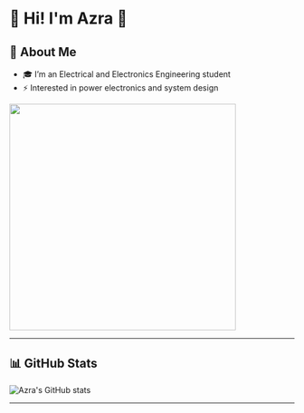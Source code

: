 # 👋 Hi! I'm Azra 🦫

## 🌟 About Me
- 🎓 I’m an Electrical and Electronics Engineering student
- ⚡ Interested in power electronics and system design

<img src="https://www.google.com/url?sa=i&url=https%3A%2F%2Fgiphy.com%2Fexplore%2Fthecapycode&psig=AOvVaw3tQDrn782qaW-WZIiqnCfX&ust=1758368699043000&source=images&cd=vfe&opi=89978449&ved=0CBQQjRxqFwoTCNjg5IHg5I8DFQAAAAAdAAAAABAu" width="400"/>

---

## 📊 GitHub Stats
![Azra's GitHub stats](https://github-readme-stats.vercel.app/api?username=azratteker&show_icons=true&theme=radical)

---
